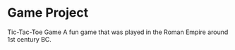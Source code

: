 # Game Project

Tic-Tac-Toe Game
A fun game that was played in the Roman Empire around 1st century BC.








